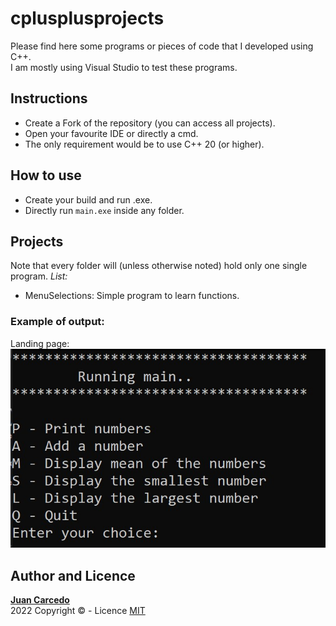 # cplusplusprojects
Please find here some programs or pieces of code that I developed using C++.  
I am mostly using Visual Studio to test these programs.

## Instructions
- Create a Fork of the repository (you can access all projects).
- Open your favourite IDE or directly a cmd.
- The only requirement would be to use C++ 20 (or higher).
  
## How to use
- Create your build and run .exe.
- Directly run ```main.exe``` inside any folder.

## Projects
Note that every folder will (unless otherwise noted) hold only one single program.
<em>List:</em>
- MenuSelections: Simple program to learn functions.

### Example of output:
Landing page:  
![Initial](readme_images/landing_for_menu.jpg)

## Author and Licence
**[Juan Carcedo](https://github.com/JuanCarcedo)**  
2022 Copyright © - Licence [MIT](https://github.com/JuanCarcedo/cplusplusprojects/blob/main/LICENSE)
